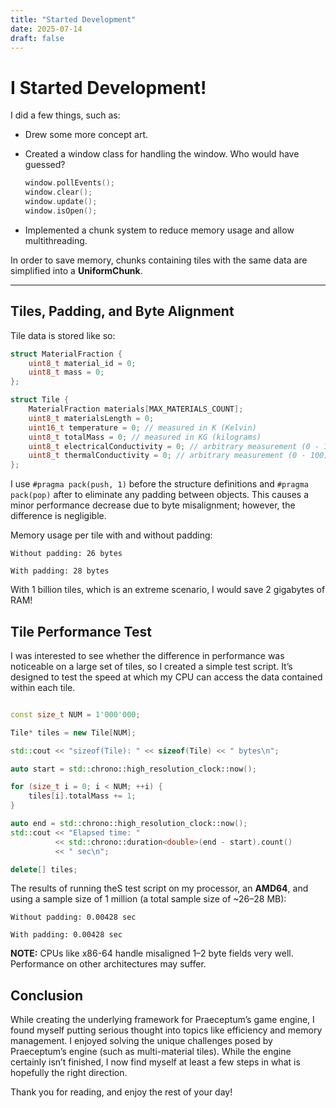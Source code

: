 ```yaml
---
title: "Started Development"
date: 2025-07-14
draft: false
---
```


# I Started Development!

I did a few things, such as:

- Drew some more concept art.
- Created a window class for handling the window. Who would have guessed?

    ```cpp
    window.pollEvents();
    window.clear();
    window.update();
    window.isOpen();
    ```

- Implemented a chunk system to reduce memory usage and allow multithreading.

In order to save memory, chunks containing tiles with the same data are simplified into a **UniformChunk**.

---

## Tiles, Padding, and Byte Alignment

Tile data is stored like so:

```cpp
struct MaterialFraction {
    uint8_t material_id = 0;
    uint8_t mass = 0;
};

struct Tile {
    MaterialFraction materials[MAX_MATERIALS_COUNT];
    uint8_t materialsLength = 0;
    uint16_t temperature = 0; // measured in K (Kelvin)
    uint8_t totalMass = 0; // measured in KG (kilograms)
    uint8_t electricalConductivity = 0; // arbitrary measurement (0 - 100)
    uint8_t thermalConductivity = 0; // arbitrary measurement (0 - 100)
};

```

I use `#pragma pack(push, 1)` before the structure definitions and `#pragma pack(pop)` after to eliminate any padding between objects. This causes a minor performance decrease due to byte misalignment; however, the difference is negligible.

Memory usage per tile with and without padding:

    Without padding: 26 bytes

    With padding: 28 bytes

With 1 billion tiles, which is an extreme scenario, I would save 2 gigabytes of RAM!

## Tile Performance Test

I was interested to see whether the difference in performance was noticeable on a large set of tiles, so I created a simple test script. It’s designed to test the speed at which my CPU can access the data contained within each tile.

``` cpp

const size_t NUM = 1'000'000;

Tile* tiles = new Tile[NUM];

std::cout << "sizeof(Tile): " << sizeof(Tile) << " bytes\n";

auto start = std::chrono::high_resolution_clock::now();

for (size_t i = 0; i < NUM; ++i) {
    tiles[i].totalMass += 1;
}

auto end = std::chrono::high_resolution_clock::now();
std::cout << "Elapsed time: "
          << std::chrono::duration<double>(end - start).count()
          << " sec\n";

delete[] tiles;
```

The results of running theS test script on my processor, an **AMD64**, and using a sample size of 1 million (a total sample size of ~26–28 MB):

    Without padding: 0.00428 sec

    With padding: 0.00428 sec

**NOTE:** CPUs like x86-64 handle misaligned 1–2 byte fields very well. Performance on other architectures may suffer.

## Conclusion

While creating the underlying framework for Praeceptum’s game engine, I found myself putting serious thought into topics like efficiency and memory management. I enjoyed solving the unique challenges posed by Praeceptum’s engine (such as multi-material tiles). While the engine certainly isn’t finished, I now find myself at least a few steps in what is hopefully the right direction.

Thank you for reading, and enjoy the rest of your day!